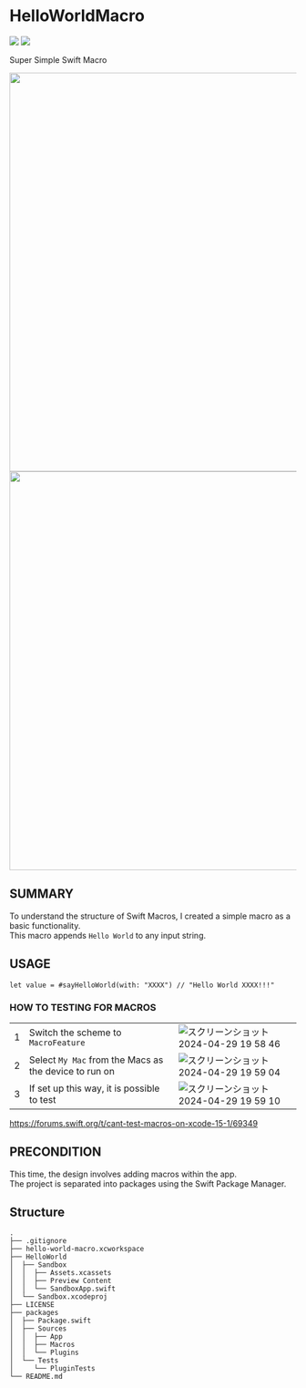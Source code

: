 # HelloWorldMacro
<img src="https://img.shields.io/badge/-xcode-000000.svg?logo=Xcode&style=for-the-badge"> <img src="https://img.shields.io/badge/-swift-000000.svg?logo=Swift&style=for-the-badge">

Super Simple Swift Macro

<img width=700 src='https://github.com/MrSmart00/HelloWorldMacro/assets/8654605/0818f568-46cd-4df8-96e1-28a0940fbe49' />
<img width=700 src='https://github.com/MrSmart00/HelloWorldMacro/assets/8654605/1d2fc6e4-1341-4c88-960f-f89ad6ff4239' />



## SUMMARY

To understand the structure of Swift Macros, I created a simple macro as a basic functionality.<br>
This macro appends `Hello World` to any input string.

## USAGE

```
let value = #sayHelloWorld(with: "XXXX") // "Hello World XXXX!!!"
```

### HOW TO TESTING FOR MACROS

|  |  |  |
|:--:|:--|:--|
| 1 | Switch the scheme to `MacroFeature` | ![スクリーンショット 2024-04-29 19 58 46](https://github.com/MrSmart00/HelloWorldMacro/assets/8654605/c15f7b44-55c9-476a-b7f7-f80e856a8316) |
| 2 | Select `My Mac` from the Macs as the device to run on | ![スクリーンショット 2024-04-29 19 59 04](https://github.com/MrSmart00/HelloWorldMacro/assets/8654605/dd2b677b-7fed-4df2-a347-71b940523992) |
| 3 | If set up this way, it is possible to test | ![スクリーンショット 2024-04-29 19 59 10](https://github.com/MrSmart00/HelloWorldMacro/assets/8654605/c5dbb743-03e2-4c87-9a36-ed5a3c965cf3) |

https://forums.swift.org/t/cant-test-macros-on-xcode-15-1/69349

## PRECONDITION

This time, the design involves adding macros within the app.<br>
The project is separated into packages using the Swift Package Manager.

## Structure
```
.
├── .gitignore
├── hello-world-macro.xcworkspace
├── HelloWorld
│  ├── Sandbox
│  │  ├── Assets.xcassets
│  │  ├── Preview Content
│  │  └── SandboxApp.swift
│  └── Sandbox.xcodeproj
├── LICENSE
├── packages
│  ├── Package.swift
│  ├── Sources
│  │  ├── App
│  │  ├── Macros
│  │  └── Plugins
│  └── Tests
│     └── PluginTests
└── README.md
```
